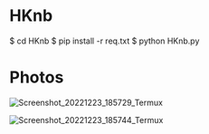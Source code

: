 # HKnb

$ cd HKnb
$ pip install -r req.txt
$ python HKnb.py

# Photos
![Screenshot_20221223_185729_Termux](https://user-images.githubusercontent.com/57058476/209373171-2eeb294f-d037-43e2-816d-e0fc5ef51148.jpg)

![Screenshot_20221223_185744_Termux](https://user-images.githubusercontent.com/57058476/209373186-8a5f8f2d-d81c-4e58-b609-2babc561880d.jpg)
